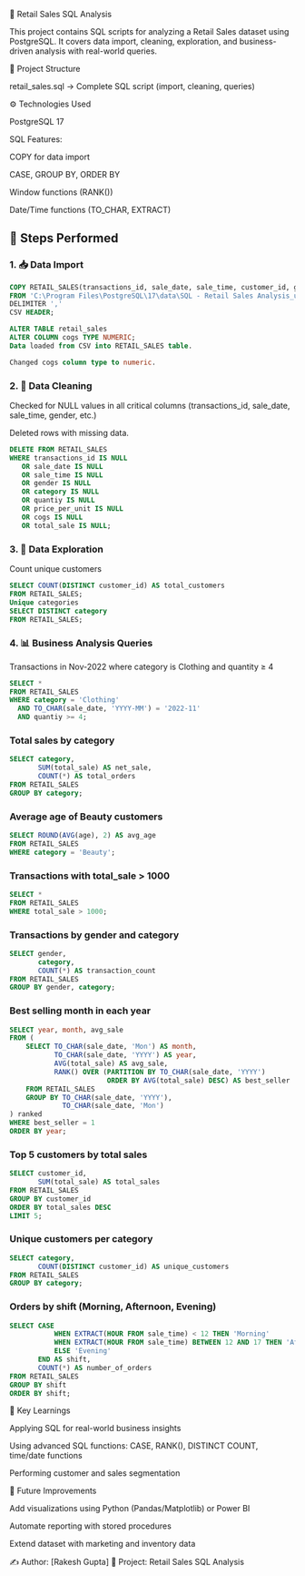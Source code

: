 🛒 Retail Sales SQL Analysis

This project contains SQL scripts for analyzing a Retail Sales dataset using PostgreSQL.
It covers data import, cleaning, exploration, and business-driven analysis with real-world queries.

📂 Project Structure

retail_sales.sql → Complete SQL script (import, cleaning, queries)

⚙️ Technologies Used

PostgreSQL 17

SQL Features:

COPY for data import

CASE, GROUP BY, ORDER BY

Window functions (RANK())

Date/Time functions (TO_CHAR, EXTRACT)
## 🔑 Steps Performed  

### 1. 📥 Data Import  

```sql
COPY RETAIL_SALES(transactions_id, sale_date, sale_time, customer_id, gender, age, category, quantiy, price_per_unit, cogs, total_sale)
FROM 'C:\Program Files\PostgreSQL\17\data\SQL - Retail Sales Analysis_utf.csv'
DELIMITER ','
CSV HEADER;

ALTER TABLE retail_sales
ALTER COLUMN cogs TYPE NUMERIC;
Data loaded from CSV into RETAIL_SALES table.

Changed cogs column type to numeric.
```
### 2. 🧹 Data Cleaning

Checked for NULL values in all critical columns (transactions_id, sale_date, sale_time, gender, etc.)

Deleted rows with missing data.
```sql
DELETE FROM RETAIL_SALES
WHERE transactions_id IS NULL
   OR sale_date IS NULL
   OR sale_time IS NULL
   OR gender IS NULL
   OR category IS NULL
   OR quantiy IS NULL
   OR price_per_unit IS NULL
   OR cogs IS NULL
   OR total_sale IS NULL;
```
### 3. 🔎 Data Exploration

Count unique customers
```sql
SELECT COUNT(DISTINCT customer_id) AS total_customers
FROM RETAIL_SALES;
Unique categories
SELECT DISTINCT category
FROM RETAIL_SALES;
```
### 4. 📊 Business Analysis Queries

Transactions in Nov-2022 where category is Clothing and quantity ≥ 4
```sql
SELECT *
FROM RETAIL_SALES
WHERE category = 'Clothing'
  AND TO_CHAR(sale_date, 'YYYY-MM') = '2022-11'
  AND quantiy >= 4;
```
### Total sales by category
```sql
SELECT category,
       SUM(total_sale) AS net_sale,
       COUNT(*) AS total_orders
FROM RETAIL_SALES
GROUP BY category;
```
### Average age of Beauty customers
```sql
SELECT ROUND(AVG(age), 2) AS avg_age
FROM RETAIL_SALES
WHERE category = 'Beauty';
```
### Transactions with total_sale > 1000
```sql
SELECT *
FROM RETAIL_SALES
WHERE total_sale > 1000;
```
### Transactions by gender and category
```sql
SELECT gender,
       category,
       COUNT(*) AS transaction_count
FROM RETAIL_SALES
GROUP BY gender, category;
```
### Best selling month in each year
```sql
SELECT year, month, avg_sale
FROM (
    SELECT TO_CHAR(sale_date, 'Mon') AS month,
           TO_CHAR(sale_date, 'YYYY') AS year,
           AVG(total_sale) AS avg_sale,
           RANK() OVER (PARTITION BY TO_CHAR(sale_date, 'YYYY')
                        ORDER BY AVG(total_sale) DESC) AS best_seller
    FROM RETAIL_SALES
    GROUP BY TO_CHAR(sale_date, 'YYYY'),
             TO_CHAR(sale_date, 'Mon')
) ranked
WHERE best_seller = 1
ORDER BY year;
```

### Top 5 customers by total sales
```sql
SELECT customer_id,
       SUM(total_sale) AS total_sales
FROM RETAIL_SALES
GROUP BY customer_id
ORDER BY total_sales DESC
LIMIT 5;

```
### Unique customers per category
```sql
SELECT category,
       COUNT(DISTINCT customer_id) AS unique_customers
FROM RETAIL_SALES
GROUP BY category;

```
### Orders by shift (Morning, Afternoon, Evening)
```sql
SELECT CASE 
           WHEN EXTRACT(HOUR FROM sale_time) < 12 THEN 'Morning'
           WHEN EXTRACT(HOUR FROM sale_time) BETWEEN 12 AND 17 THEN 'Afternoon'
           ELSE 'Evening'
       END AS shift,
       COUNT(*) AS number_of_orders
FROM RETAIL_SALES
GROUP BY shift
ORDER BY shift;
```
📌 Key Learnings

Applying SQL for real-world business insights

Using advanced SQL functions: CASE, RANK(), DISTINCT COUNT, time/date functions

Performing customer and sales segmentation

🚀 Future Improvements

Add visualizations using Python (Pandas/Matplotlib) or Power BI

Automate reporting with stored procedures

Extend dataset with marketing and inventory data

✍️ Author: [Rakesh Gupta]
📅 Project: Retail Sales SQL Analysis
